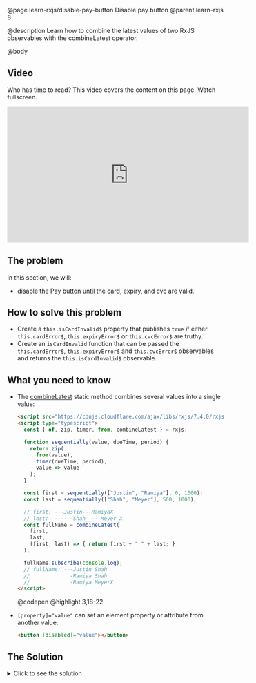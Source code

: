 @page learn-rxjs/disable-pay-button Disable pay button
@parent learn-rxjs 8

@description Learn how to combine the latest values of two
RxJS observables with the combineLatest operator.

@body

## Video

Who has time to read? This video covers the content on this page. Watch fullscreen.

<iframe width="560" height="315" src="https://www.youtube.com/embed/pjJPwtfDykk" frameborder="0" allow="accelerometer; autoplay; encrypted-media; gyroscope; picture-in-picture" allowfullscreen></iframe>

## The problem

In this section, we will:

- disable the Pay button until the card, expiry, and cvc are valid.

## How to solve this problem

- Create a `this.isCardInvalid$` property that publishes `true` if
  either `this.cardError$`, `this.expiryError$` or `this.cvcError$` are truthy.
- Create an `isCardInvalid` function that can be passed the
  `this.cardError$`, `this.expiryError$` and `this.cvcError$` observables
  and returns the `this.isCardInvalid$` observable.

## What you need to know

- The [combineLatest](https://rxjs.dev/api/index/function/combineLatest) static method combines several values into a single value:

  ```html
  <script src="https://cdnjs.cloudflare.com/ajax/libs/rxjs/7.4.0/rxjs.umd.min.js"></script>
  <script type="typescript">
    const { of, zip, timer, from, combineLatest } = rxjs;

    function sequentially(value, dueTime, period) {
      return zip(
        from(value),
        timer(dueTime, period),
        value => value
      );
    }

    const first = sequentially(["Justin", "Ramiya"], 0, 1000);
    const last = sequentially(["Shah", "Meyer"], 500, 1000);

    // first: ---Justin---RamiyaX
    // last:  ------Shah__---Meyer_X
    const fullName = combineLatest(
      first,
      last,
      (first, last) => { return first + " " + last; }
    );

    fullName.subscribe(console.log);
    // fullName: ---Justin Shah
    //             -Ramiya Shah
    //             -Ramiya MeyerX
  </script>
  ```

  @codepen
  @highlight 3,18-22

- `[property]="value"` can set an element property or attribute
  from another value:

  ```html
  <button [disabled]="value"></button>
  ```

## The Solution

<details>
<summary>Click to see the solution</summary>
@sourceref ./8-disable-pay-button.html
@codepen
@highlight 13,114-123,162,195,only
</details>
